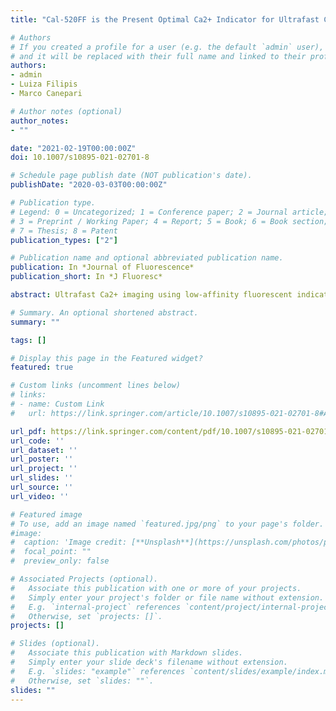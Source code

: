 ```yaml
---
title: "Cal-520FF is the Present Optimal Ca2+ Indicator for Ultrafast Ca2+ Imaging and Optical Measurement of Ca2+ Currents"

# Authors
# If you created a profile for a user (e.g. the default `admin` user), write the username (folder name) here 
# and it will be replaced with their full name and linked to their profile.
authors:
- admin
- Luiza Filipis
- Marco Canepari

# Author notes (optional)
author_notes:
- ""

date: "2021-02-19T00:00:00Z"
doi: 10.1007/s10895-021-02701-8

# Schedule page publish date (NOT publication's date).
publishDate: "2020-03-03T00:00:00Z"

# Publication type.
# Legend: 0 = Uncategorized; 1 = Conference paper; 2 = Journal article;
# 3 = Preprint / Working Paper; 4 = Report; 5 = Book; 6 = Book section;
# 7 = Thesis; 8 = Patent
publication_types: ["2"]

# Publication name and optional abbreviated publication name.
publication: In *Journal of Fluorescence*
publication_short: In *J Fluoresc*

abstract: Ultrafast Ca2+ imaging using low-affinity fluorescent indicators allows the precise measurement of the kinetics of fast Ca2+ currents mediated by voltage-gated Ca2+ channels. Thus far, only a few indicators provided fluorescence transients with sufficient signal-to-noise ratio necessary to achieve this measurement, with Oregon Green BAPTA-5N exhibiting the best performance. Here we evaluated the performance of the low-affinity Ca2+ indicator Cal-520FF to record fast Ca2+ signals and to measure the kinetics of Ca2+ currents. Compared to Oregon Green BAPTA-5N and to Fluo4FF, Cal-520FF offers a superior signal-to-noise-ratio providing the optimal characteristics for this important type of biophysical measurement. This ability is the result of a relatively high fluorescence at zero Ca2+, necessary to detect enough photons at short exposure windows, and a high dynamic range leading to large fluorescence transients associated with short Ca2+ influx periods. We conclude that Cal-520FF is at present the optimal commercial low-affinity Ca2+ indicator for ultrafast Ca2+ imaging applications.

# Summary. An optional shortened abstract.
summary: ""

tags: []

# Display this page in the Featured widget?
featured: true

# Custom links (uncomment lines below)
# links:
# - name: Custom Link
#   url: https://link.springer.com/article/10.1007/s10895-021-02701-8#Abs1

url_pdf: https://link.springer.com/content/pdf/10.1007/s10895-021-02701-8.pdf
url_code: ''
url_dataset: ''
url_poster: ''
url_project: ''
url_slides: ''
url_source: ''
url_video: ''

# Featured image
# To use, add an image named `featured.jpg/png` to your page's folder. 
#image:
#  caption: 'Image credit: [**Unsplash**](https://unsplash.com/photos/pLCdAaMFLTE)'
#  focal_point: ""
#  preview_only: false

# Associated Projects (optional).
#   Associate this publication with one or more of your projects.
#   Simply enter your project's folder or file name without extension.
#   E.g. `internal-project` references `content/project/internal-project/index.md`.
#   Otherwise, set `projects: []`.
projects: []

# Slides (optional).
#   Associate this publication with Markdown slides.
#   Simply enter your slide deck's filename without extension.
#   E.g. `slides: "example"` references `content/slides/example/index.md`.
#   Otherwise, set `slides: ""`.
slides: ""
---
```

<!-- 
{{% callout note %}}
Click the *Cite* button above to demo the feature to enable visitors to import publication metadata into their reference management software.
{{% /callout %}}

{{% callout note %}}
Create your slides in Markdown - click the *Slides* button to check out the example.
{{% /callout %}}

Supplementary notes can be added here, including [code, math, and images](https://wowchemy.com/docs/writing-markdown-latex/). -->
